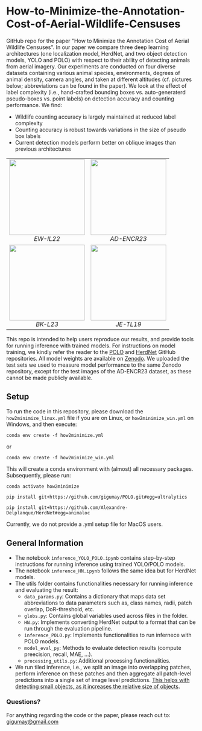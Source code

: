 # How-to-Minimize-the-Annotation-Cost-of-Aerial-Wildlife-Censuses
GitHub repo for the paper "How to Minimize the Annotation  Cost of Aerial Wildlife Censuses". In our paper we compare three deep learning architectures (one localization model, HerdNet, and two object detection models, YOLO and POLO) with respect to their ability of detecting animals from aerial imagery. Our experiments are conducted on four diverse datasets containing various animal species, environments, degrees of animal density, camera angles, and taken at different altitudes (cf. pictures below; abbreviations can be found in the paper). We look at the effect of label complexity (i.e., hand-crafted bounding boxes vs. auto-generaterd pseudo-boxes vs. point labels) on detection accuracy and counting performance. We find:
- Wildlife counting accuracy is largely maintained at reduced label complexity
- Counting accuracy is robust towards variations in the size of pseudo box labels 
- Current detection models perform better on oblique images than previous architectures



<div align="center">

<table>
  <tr>
    <td align="center">
      <img src="./imgs/2017_Replicate_2017-09-30_Cam1_293A3222.JPG" width="200"><br>
      <em>EW-IL22</em>
    </td>
    <td align="center">
      <img src="./imgs/20191220_LA_DSC_0054.JPG" width="200"><br>
      <em>AD-ENCR23</em>
    </td>
  </tr>
  <tr>
    <td align="center">
      <img src="./imgs/DJI_0001-180.jpg" width="200"><br>
      <em>BK-L23</em>
    </td>
    <td align="center">
      <img src="./imgs/IMG_9307.JPG" width="200"><br>
      <em>JE-TL19</em>
    </td>
  </tr>
</table>

</div>


This repo is intended to help users reproduce our results, and provide tools for running inference with trained models. For instructions on model training, we kindly refer the reader to the [POLO](https://github.com/gigumay/POLO) and [HerdNet](https://github.com/Alexandre-Delplanque/HerdNet) GitHub repositories. All model weights are available on [Zenodo](https://zenodo.org/records/15399623). We uploaded the test sets we used to measure model performance to the same Zenodo repository, except for the test images of the AD-ENCR23 dataset, as these cannot be made publicly available. 

## Setup
To run the code in this repository, please download the `how2minimize_linux.yml` file if you are on Linux, or `how2minimize_win.yml` on Windows, and then execute:
```
conda env create -f how2minimize.yml
```
or 
```
conda env create -f how2minimize_win.yml
```
This will create a conda environment with (almost) all necessary packages. Subsequently, please run:
```
conda activate how2minimize
```
```
pip install git+https://github.com/gigumay/POLO.git#egg=ultralytics
```
```
pip install git+https://github.com/Alexandre-Delplanque/HerdNet#egg=animaloc
```

Currently, we do not provide a .yml setup file for MacOS users. 

## General Information
- The notebook `inference_YOLO_POLO.ipynb` contains step-by-step instructions for running inference using trained YOLO/POLO models.
- The notebook `inference_HN.ipynb` follows the same idea but for HerdNet models.
- The utils folder contains functionalities necessary for running inference and evaluating the result:
    - `data_params.py`: Contains a dictionary that maps data set abbreviations to data parameters such as, class names, radii, patch overlap, DoR-threshold, etc.
    - `globs.py`: Contains global variables used across files in the folder.
    - `HN.py`: Implements converting HerdNet output to a format that can be run through the evaluation pipeline.
    - `inference_POLO.py`: Implements functionalities to run infernece with POLO models.
    - `model_eval_py`: Methods to evaluate detection results (compute preecision, recall, MAE, ...).
    - `processing_utils.py`: Additional processing functionalities.
- We run tiled inference, i.e., we split an image into overlapping patches, perform inference on these patches and then aggregate all patch-level predictions into a single set of image level predictions. [This helps with detecting small objects, as it increases the relative size of objects](https://openaccess.thecvf.com/content_CVPRW_2019/papers/UAVision/Unel_The_Power_of_Tiling_for_Small_Object_Detection_CVPRW_2019_paper.pdf). 
### Questions?
For anything regarding the code or the paper, please reach out to: gigumay@gmail.com
